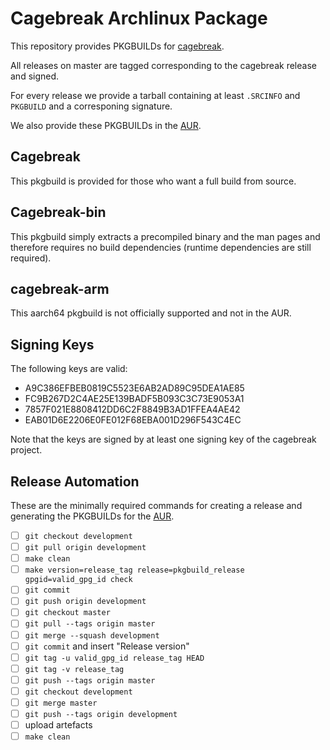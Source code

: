 # Cagebreak Archlinux Package

This repository provides PKGBUILDs for [cagebreak](https://github.com/project-repo/cagebreak).

All releases on master are tagged corresponding to the cagebreak release and signed.

For every release we provide a tarball containing at least `.SRCINFO` and `PKGBUILD`
and a corresponing signature.

We also provide these PKGBUILDs in the [AUR](aur.archlinux.org).

## Cagebreak

This pkgbuild is provided for those who want a full build from source.

## Cagebreak-bin

This pkgbuild simply extracts a precompiled binary and the man pages and therefore
requires no build dependencies (runtime dependencies are still required).

## cagebreak-arm

This aarch64 pkgbuild is not officially supported and not in the AUR.

## Signing Keys

The following keys are valid:

  * A9C386EFBEB0819C5523E6AB2AD89C95DEA1AE85
  * FC9B267D2C4AE25E139BADF5B093C3C73E9053A1
  * 7857F021E8808412DD6C2F8849B3AD1FFEA4AE42
  * EAB01D6E2206E0FE012F68EBA001D296F543C4EC

Note that the keys are signed by at least one signing key of the cagebreak project.

## Release Automation

These are the minimally required commands for creating a release and generating
the PKGBUILDs for the [AUR](aur.archlinux.org).

  * [ ] `git checkout development`
  * [ ] `git pull origin development`
  * [ ] `make clean`
  * [ ] `make version=release_tag release=pkgbuild_release gpgid=valid_gpg_id check`
  * [ ] `git commit`
  * [ ] `git push origin development`
  * [ ] `git checkout master`
  * [ ] `git pull --tags origin master`
  * [ ] `git merge --squash development`
  * [ ] `git commit` and insert "Release version"
  * [ ] `git tag -u valid_gpg_id release_tag HEAD`
  * [ ] `git tag -v release_tag`
  * [ ] `git push --tags origin master`
  * [ ] `git checkout development`
  * [ ] `git merge master`
  * [ ] `git push --tags origin development`
  * [ ] upload artefacts
  * [ ] `make clean`
